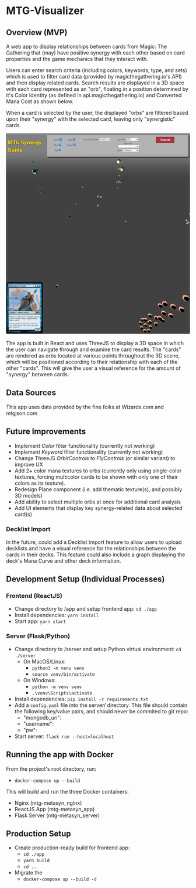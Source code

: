 # MTG-Visualizer

## Overview (MVP)

A web app to display relationships between cards from Magic: The Gathering that (may) have positive synergy with each other based on card properties and the game mechanics that they interact with.

Users can enter search criteria (including colors, keywords, type, and sets) which is used to filter card data (provided by magicthegathering.io's API) and then display related cards. Search results are displayed in a 3D space with each card represented as an "orb", floating in a position determined by it's Color Identity (as defined in api.magicthegathering.io) and Converted Mana Cost as shown below.

When a card is selected by the user, the displayed "orbs" are filtered based upon their "synergy" with the selected card, leaving only "synergistic" cards.

![MTG Visualizer screenshot](./img/screenshot.png)

The app is built in React and uses ThreeJS to display a 3D space in which the user can navigate through and examine the card results. The "cards" are rendered as orbs located at various points throughout the 3D scene, which will be positioned according to their relationship with each of the other "cards". This will give the user a visual reference for the amount of "synergy" between cards.

## Data Sources

This app uses data provided by the fine folks at Wizards.com and mtgjson.com

## Future Improvements

- Implement _Color_ filter functionality (currently not working)
- Implement _Keyword_ filter functionality (currently not working)
- Change ThreeJS _OrbitControls_ to _FlyControls_ (or similar variant) to improve UX
- Add 2+ color mana textures to orbs (currently only using single-color textures, forcing multicolor cards to be shown with only one of their colors as its texture).
- Redesign Plane component (i.e. add thematic texture(s), and possibly 3D models)
- Add ability to select multiple orbs at once for additional card analysis
- Add UI elements that display key synergy-related data about selected card(s)

### Decklist Import

In the future, could add a Decklist Import feature to allow users to upload decklists and have a visual reference for the relationships between the cards in their decks. This feature could also include a graph displaying the deck's Mana Curve and other deck information.

## Development Setup (Individual Processes)

### Frontend (ReactJS)

- Change directory to /app and setup frontend app: `cd ./app`
- Install dependencies: `yarn install`
- Start app: `yarn start`

### Server (Flask/Python)

- Change directory to /server and setup Python virtual environment: `cd ./server`
  - On MacOS/Linux:
    - `python3 -m venv venv`
    - `source venv/bin/activate`
  - On Windows:
    - `python -m venv venv`
    - `.\venv\Scripts\activate`
- Install dependencies: `pip install -r requirements.txt`
- Add a `config.yaml` file into the server/ directory. This file should contain the following key/value pairs, and should never be commited to git repo:
  - "mongodb_uri": <URL to MongoDB>
  - "username": <database username used to access MongoDB>
  - "pw": <database password>
- Start server: `flask run --host=localhost`

## Running the app with Docker

From the project's root directory, run:
- `docker-compose up --build`

This will build and run the three Docker containers: 
- Nginx (mtg-metasyn_nginx)
- ReactJS App (mtg-metasyn_app)
- Flask Server (mtg-metasyn_server)
## Production Setup

- Create production-ready build for frontend app:
  - `cd ./app`
  - `yarn build`
  - `cd ..`
- Migrate the 
  - `docker-compose up --build -d`
